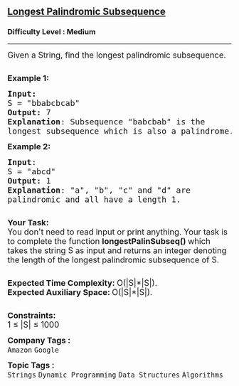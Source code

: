 <h2><a href="https://practice.geeksforgeeks.org/problems/longest-palindromic-subsequence-1612327878/1?utm_source=youtube&utm_medium=collab_striver_ytdescription&utm_campaign=longest-palindromic-subsequence-1612327878">Longest Palindromic Subsequence</a></h2><h3>Difficulty Level : Medium</h3><hr><div class="problems_problem_content__Xm_eO"><p><span style="font-size:18px">Given a String, find the longest palindromic subsequence.</span></p>

<p><br>
<span style="font-size:18px"><strong>Example 1:</strong></span></p>

<pre><span style="font-size:18px"><strong>Input:</strong>
S = "bbabcbcab</span><span style="font-size:18px">"
<strong>Output:</strong> 7
<strong>Explanation</strong>: Subsequence "babcbab" is the
longest subsequence which is also a palindrome.</span>
</pre>

<p><span style="font-size:18px"><strong>Example 2:</strong></span></p>

<pre><span style="font-size:18px"><strong>Input</strong>: 
S = "abcd"
<strong>Output:</strong> 1
<strong>Explanation</strong>: "a", "b", "c" and "d" are
palindromic and all have a length 1.</span>
</pre>

<p><br>
<span style="font-size:18px"><strong>Your Task:</strong><br>
You don't need to read input or print anything. Your task is to complete the function&nbsp;<strong>longestPalinSubseq()&nbsp;</strong>which takes the string S&nbsp;as input and returns an integer denoting the length of the longest palindromic subsequence of S.</span></p>

<p><br>
<span style="font-size:18px"><strong>Expected Time Complexity:&nbsp;</strong>O(|S|*|S|).<br>
<strong>Expected Auxiliary Space:&nbsp;</strong>O(|S|*|S|).</span></p>

<p><br>
<span style="font-size:18px"><strong>Constraints:</strong><br>
1 ≤ |S| ≤ 1000</span></p>
</div><p><span style=font-size:18px><strong>Company Tags : </strong><br><code>Amazon</code>&nbsp;<code>Google</code>&nbsp;<br><p><span style=font-size:18px><strong>Topic Tags : </strong><br><code>Strings</code>&nbsp;<code>Dynamic Programming</code>&nbsp;<code>Data Structures</code>&nbsp;<code>Algorithms</code>&nbsp;